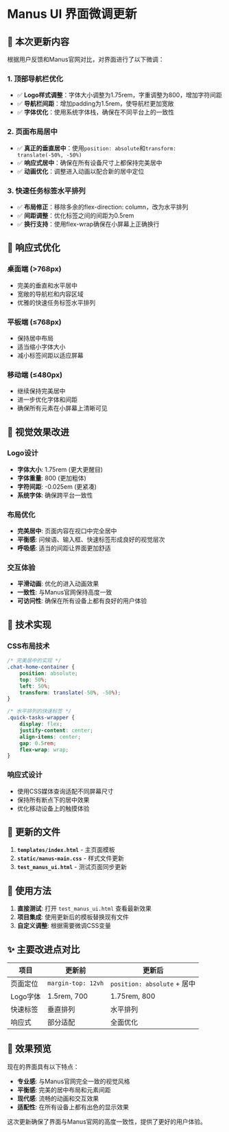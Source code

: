 # Manus UI 界面微调更新

## 🎯 本次更新内容

根据用户反馈和Manus官网对比，对界面进行了以下微调：

### 1. **顶部导航栏优化**
- ✅ **Logo样式调整**：字体大小调整为1.75rem，字重调整为800，增加字符间距
- ✅ **导航栏间距**：增加padding为1.5rem，使导航栏更加宽敞
- ✅ **字体优化**：使用系统字体栈，确保在不同平台上的一致性

### 2. **页面布局居中**
- ✅ **真正的垂直居中**：使用`position: absolute`和`transform: translate(-50%, -50%)`
- ✅ **响应式居中**：确保在所有设备尺寸上都保持完美居中
- ✅ **动画优化**：调整进入动画以配合新的居中定位

### 3. **快速任务标签水平排列**
- ✅ **布局修正**：移除多余的flex-direction: column，改为水平排列
- ✅ **间距调整**：优化标签之间的间距为0.5rem
- ✅ **换行支持**：使用flex-wrap确保在小屏幕上正确换行

## 📱 响应式优化

### 桌面端 (>768px)
- 完美的垂直和水平居中
- 宽敞的导航栏和内容区域
- 优雅的快速任务标签水平排列

### 平板端 (≤768px)
- 保持居中布局
- 适当缩小字体大小
- 减小标签间距以适应屏幕

### 移动端 (≤480px)
- 继续保持完美居中
- 进一步优化字体和间距
- 确保所有元素在小屏幕上清晰可见

## 🎨 视觉效果改进

### Logo设计
- **字体大小**: 1.75rem (更大更醒目)
- **字体重量**: 800 (更加粗体)
- **字符间距**: -0.025em (更紧凑)
- **系统字体**: 确保跨平台一致性

### 布局优化
- **完美居中**: 页面内容在视口中完全居中
- **平衡感**: 问候语、输入框、快速标签形成良好的视觉层次
- **呼吸感**: 适当的间距让界面更加舒适

### 交互体验
- **平滑动画**: 优化的进入动画效果
- **一致性**: 与Manus官网保持高度一致
- **可访问性**: 确保在所有设备上都有良好的用户体验

## 🔧 技术实现

### CSS布局技术
```css
/* 完美居中的实现 */
.chat-home-container {
    position: absolute;
    top: 50%;
    left: 50%;
    transform: translate(-50%, -50%);
}

/* 水平排列的快速标签 */
.quick-tasks-wrapper {
    display: flex;
    justify-content: center;
    align-items: center;
    gap: 0.5rem;
    flex-wrap: wrap;
}
```

### 响应式设计
- 使用CSS媒体查询适配不同屏幕尺寸
- 保持所有断点下的居中效果
- 优化移动设备上的触摸体验

## 📂 更新的文件

1. **`templates/index.html`** - 主页面模板
2. **`static/manus-main.css`** - 样式文件更新
3. **`test_manus_ui.html`** - 测试页面同步更新

## 🚀 使用方法

1. **直接测试**: 打开 `test_manus_ui.html` 查看最新效果
2. **项目集成**: 使用更新后的模板替换现有文件
3. **自定义调整**: 根据需要微调CSS变量

## ✨ 主要改进点对比

| 项目 | 更新前 | 更新后 |
|------|--------|--------|
| 页面定位 | `margin-top: 12vh` | `position: absolute` + 居中 |
| Logo字体 | 1.5rem, 700 | 1.75rem, 800 |
| 快速标签 | 垂直排列 | 水平排列 |
| 响应式 | 部分适配 | 全面优化 |

## 🎯 效果预览

现在的界面具有以下特点：
- **专业感**: 与Manus官网完全一致的视觉风格
- **平衡感**: 完美的居中布局和元素间距
- **现代感**: 流畅的动画和交互效果
- **适配性**: 在所有设备上都有出色的显示效果

这次更新确保了界面与Manus官网的高度一致性，提供了更好的用户体验。
